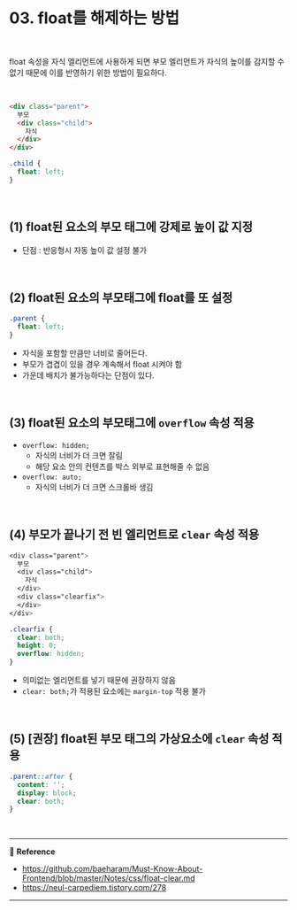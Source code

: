 # 03. float를 해제하는 방법

<br>

float 속성을 자식 엘리먼트에 사용하게 되면 부모 엘리먼트가 자식의 높이를 감지할 수 없기 때문에 이를 반영하기 위한 방법이 필요하다.

<br>

```html
<div class="parent">
  부모
  <div class="child">
    자식
  </div>
</div>
```

```css
.child {
  float: left;
}
```

<br>

## (1) float된 요소의 부모 태그에 강제로 높이 값 지정

- 단점 : 반응형시 자동 높이 값 설정 불가

<br>

## (2) float된 요소의 부모태그에 float를 또 설정

```css
.parent {
  float: left;
}
```

- 자식을 포함할 만큼만 너비로 줄어든다.
- 부모가 겹겹이 있을 경우 계속해서 float 시켜야 함
- 가운데 배치가 불가능하다는 단점이 있다.

<br>

## (3) float된 요소의 부모태그에 `overflow` 속성 적용

- `overflow: hidden;`
  - 자식의 너비가 더 크면 잘림
  - 해당 요소 안의 컨텐츠를 박스 외부로 표현해줄 수 없음
- `overflow: auto;`
  - 자식의 너비가 더 크면 스크롤바 생김

<br>

## (4) 부모가 끝나기 전 빈 엘리먼트로 `clear` 속성 적용

```css
<div class="parent">
  부모
  <div class="child">
    자식
  </div>
  <div class="clearfix">
  </div>
</div>
```

```css
.clearfix {
  clear: both;
  height: 0;
  overflow: hidden;
}
```

- 의미없는 엘리먼트를 넣기 때문에 권장하지 않음
- `clear: both;`가 적용된 요소에는 `margin-top` 적용 불가

<br>

## (5) [권장] float된 부모 태그의 가상요소에 `clear` 속성 적용

```css
.parent::after {
  content: '';
  display: block;
  clear: both;
}
```

<br>

---

:page_facing_up: <b>Reference</b>

- https://github.com/baeharam/Must-Know-About-Frontend/blob/master/Notes/css/float-clear.md
- https://neul-carpediem.tistory.com/278

---

